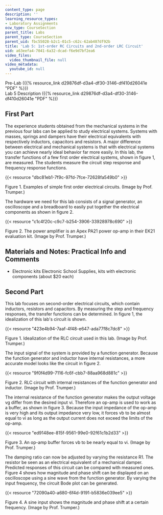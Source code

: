```yaml
---
content_type: page
description: ''
learning_resource_types:
- Laboratory Assignments
ocw_type: CourseSection
parent_title: Labs
parent_type: CourseSection
parent_uid: fbc55028-b2c1-01c5-c62c-62ab407df92b
title: 'Lab 5: 1st-order RC Circuits and 2nd-order LRC Circuit'
uid: a63eefa4-7041-6a32-dcad-f6e9d7bf2ea6
video_files:
  video_thumbnail_file: null
video_metadata:
  youtube_id: null
---
```


Pre-Lab ({{% resource_link d29876df-d3a4-df30-3146-df410d26041e "PDF" %}})  
Lab 5 Description ({{% resource_link d29876df-d3a4-df30-3146-df410d26041e "PDF" %}})

First Part
----------

The experience students obtained from the mechanical systems in the previous four labs can be applied to study electrical systems. Systems with masses, springs and dampers have their electrical equivalents with respectively inductors, capacitors and resistors. A major difference between electrical and mechanical systems is that with electrical systems you can achieve nearly ideal behavior far more easily. In this lab, the transfer functions of a few first order electrical systems, shown in figure 1, are measured. The students measure the circuit step response and frequency response functions.

{{< resource "dbc81eb1-7f9c-97fd-7fce-72628fa549b0" >}}

Figure 1. Examples of simple first order electrical circuits. (Image by Prof. Trumper.)

The hardware we need for this lab consists of a signal generator, an oscilloscope and a breadboard to easily put together the electrical components as shown in figure 2.

{{< resource "c1c4f20c-c9c7-b254-3906-33928978c690" >}}

Figure 2. The power amplifier is an Apex PA21 power op-amp in their EK21 evaluation kit. (Image by Prof. Trumper.)

Materials and Notes: Practical Info and Comments
------------------------------------------------

*   Electronic kits Electronic School Supplies, kits with electronic components (about $20 each)
    

Second Part
-----------

This lab focuses on second-order electrical circuits, which contain inductors, resistors and capacitors. By measuring the step and frequency responses, the transfer functions can be determined. In figure 1, the idealization of this lab's circuit is shown.

{{< resource "423e4b94-7aaf-4f48-e647-ada77f8c7dc8" >}}

Figure 1. Idealization of the RLC circuit used in this lab. (Image by Prof. Trumper.)

The input signal of the system is provided by a function generator. Because the function generator and inductor have internal resistances, a more accurate model looks like the circuit in figure 2.

{{< resource "9f0f4d99-7116-fc6f-cbb7-88aa968d881c" >}}

Figure 2. RLC circuit with internal resistances of the function generator and inductor. (Image by Prof. Trumper.)

The internal resistance of the function generator makes the output voltage vg differ from the desired input vi. Therefore an op-amp is used to work as a buffer, as shown in figure 3. Because the input impedance of the op-amp is very high and its output impedance very low, it forces vb to be almost equal to vi as long as the output current does not exceed the limits of the op-amp.

{{< resource "ed9148ee-815f-9561-99e0-92f61c1b2d33" >}}

Figure 3. An op-amp buffer forces vb to be nearly equal to vi. (Image by Prof. Trumper.)

The damping ratio can now be adjusted by varying the resistance R1. The resistor be seen as an electrical equivalent of a mechanical damper. Predicted responses of this circuit can be compared with measured ones. Figure 4 shows how magnitude and phase shift can be displayed on an oscilloscope using a sine wave from the function generator. By varying the input frequency, the circuit Bode plot can be generated.

{{< resource "72090a40-a680-6f4d-9191-b5836e039ee5" >}}

Figure 4. A sine input shows the magnitude and phase shift at a certain frequency. (Image by Prof. Trumper.)